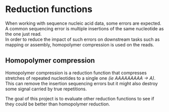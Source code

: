 # Reduction functions 

When working with sequence nucleic acid data, some errors are expected.  
A common sequencing error is multiple insertions of the same nucleotide as the one just read.  
In order to reduce the impact of such errors on downstream tasks such as mapping or assembly, homopolymer compression is used on the reads.  

## Homopolymer compression 
Homopolymer compression is a reduction function that compresses stretches of repeated nucleotides to a single one *(ie AAAAAAAAA -> A)*.  
This can remove the insertion sequencing errors but it might also destroy some signal carried by true repetitions.  

The goal of this project is to evaluate other reduction functions to see if they could be better than homopolymer reduction. 
